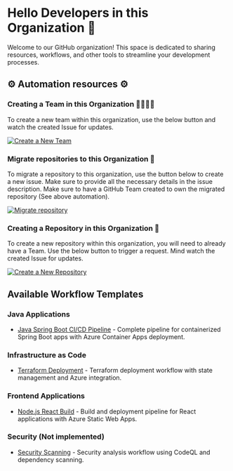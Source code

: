 # Hello Developers in this Organization 👋

Welcome to our GitHub organization! This space is dedicated to sharing resources, workflows, and other tools to streamline your development processes.

## ⚙️ Automation resources ⚙️

### Creating a Team in this Organization 🧑‍🧑‍🧒‍🧒

To create a new team within this organization, use the below button and watch the created Issue for updates.

<a href="https://github.com/renan-org/.github/issues/new?template=request-team.yml">
    <img src="https://img.shields.io/badge/Create%20a%20New%20Team-4B9CD3?style=flat-square&logo=github" alt="Create a New Team" />
</a>

### Migrate repositories to this Organization 🚀

To migrate a repository to this organization, use the button below to create a new issue. Make sure to provide all the necessary details in the issue description. Make sure to have a GitHub Team created to own the migrated repository (See above automation).

<a href="https://github.com/renan-org/.github/issues/new?template=request-migration.yml">
    <img src="https://img.shields.io/badge/Migrate%20a%20Repository-4B9CD3?style=flat-square&logo=github" alt="Migrate repository" />
</a>


### Creating a Repository in this Organization 🤩

To create a new repository within this organization, you will need to already have a Team. Use the below button to trigger a request. Mind watch the created Issue for updates.

<a href="https://github.com/renan-org/.github/issues/new?template=request-repo.yml">
    <img src="https://img.shields.io/badge/Create%20a%20New%20Repository-4B9CD3?style=flat-square&logo=github" alt="Create a New Repository" />
</a>

## Available Workflow Templates

### Java Applications
- [Java Spring Boot CI/CD Pipeline](/workflow-templates/01-template-java-app-build.yml) - Complete pipeline for containerized Spring Boot apps with Azure Container Apps deployment.

### Infrastructure as Code
- [Terraform Deployment](/workflow-templates/02-template-terraform.yml) - Terraform deployment workflow with state management and Azure integration.

### Frontend Applications
- [Node.js React Build](/workflow-templates/03-template-react-build.yml) - Build and deployment pipeline for React applications with Azure Static Web Apps.

### Security (Not implemented)
- [Security Scanning](/workflow-templates/04-template-security-scan.yml) - Security analysis workflow using CodeQL and dependency scanning.

<!--
**Here are some ideas to get you started:**
 Contribution guidelines - how can the community get involved?
👩‍💻 Useful resources - where can the community find your docs? Is there anything else the community should know?
🍿 Fun facts - what does your team eat for breakfast?
 Remember, you can do mighty things with the power of [Markdown](https://docs.github.com/github/writing-on-github/getting-started-with-writing-and-formatting-on-github/basic-writing-and-formatting-syntax)
-->
